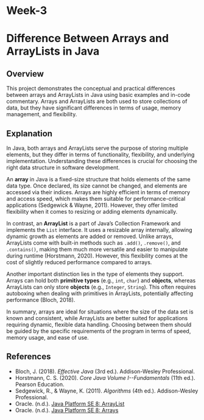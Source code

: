 # Week-3
# Difference Between Arrays and ArrayLists in Java

## Overview

This project demonstrates the conceptual and practical differences between arrays and ArrayLists in Java using basic examples and in-code commentary. Arrays and ArrayLists are both used to store collections of data, but they have significant differences in terms of usage, memory management, and flexibility.

## Explanation

In Java, both arrays and ArrayLists serve the purpose of storing multiple elements, but they differ in terms of functionality, flexibility, and underlying implementation. Understanding these differences is crucial for choosing the right data structure in software development.

An **array** in Java is a fixed-size structure that holds elements of the same data type. Once declared, its size cannot be changed, and elements are accessed via their indices. Arrays are highly efficient in terms of memory and access speed, which makes them suitable for performance-critical applications (Sedgewick & Wayne, 2011). However, they offer limited flexibility when it comes to resizing or adding elements dynamically.

In contrast, an **ArrayList** is a part of Java’s Collection Framework and implements the `List` interface. It uses a resizable array internally, allowing dynamic growth as elements are added or removed. Unlike arrays, ArrayLists come with built-in methods such as `.add()`, `.remove()`, and `.contains()`, making them much more versatile and easier to manipulate during runtime (Horstmann, 2020). However, this flexibility comes at the cost of slightly reduced performance compared to arrays.

Another important distinction lies in the type of elements they support. Arrays can hold both **primitive types** (e.g., `int`, `char`) and **objects**, whereas ArrayLists can only store **objects** (e.g., `Integer`, `String`). This often requires autoboxing when dealing with primitives in ArrayLists, potentially affecting performance (Bloch, 2018).

In summary, arrays are ideal for situations where the size of the data set is known and consistent, while ArrayLists are better suited for applications requiring dynamic, flexible data handling. Choosing between them should be guided by the specific requirements of the program in terms of speed, memory usage, and ease of use.

## References

- Bloch, J. (2018). *Effective Java* (3rd ed.). Addison-Wesley Professional.  
- Horstmann, C. S. (2020). *Core Java Volume I--Fundamentals* (11th ed.). Pearson Education.  
- Sedgewick, R., & Wayne, K. (2011). *Algorithms* (4th ed.). Addison-Wesley Professional.  
- Oracle. (n.d.). [Java Platform SE 8: ArrayList](https://docs.oracle.com/javase/8/docs/api/java/util/ArrayList.html)  
- Oracle. (n.d.). [Java Platform SE 8: Arrays](https://docs.oracle.com/javase/tutorial/java/nutsandbolts/arrays.html)
